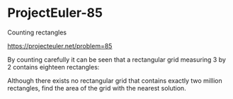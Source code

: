 # ProjectEuler-85
Counting rectangles

https://projecteuler.net/problem=85

By counting carefully it can be seen that a rectangular grid measuring 3 by 2 contains eighteen rectangles:


Although there exists no rectangular grid that contains exactly two million rectangles, find the area of the grid with the nearest solution.
